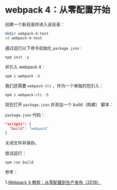 # webpack 4：从零配置开始

创建一个新目录并进入该目录：

```sh
mkdir webpack-4-test
cd webpack-4-test
```

通过运行以下命令初始化 `package.json`：

`npm init -y`

并引入 webpack 4：

`npm i webpack -S`

我们还需要 `webpack-cli` ，作为一个单独的包引入：

`npm i webpack-cli -S`

现在打开 `package.json` 并添加一个 build（构建） 脚本：

`package.json` 代码：

```json
"scripts": {
  "build": "webpack"
}
```

关闭文件并保存。

尝试运行：

`npm run build`

参考：

1.[Webpack 4 教程：从零配置到生产发布（2018）](https://www.html.cn/archives/9436)
